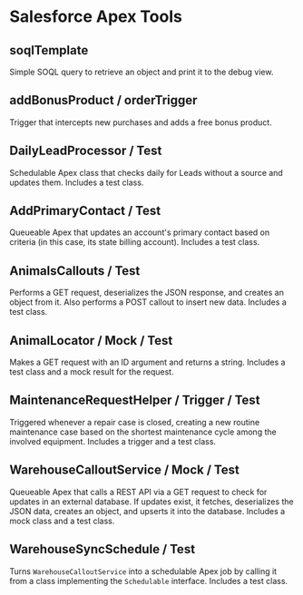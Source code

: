 # Salesforce Apex Tools

## soqlTemplate
Simple SOQL query to retrieve an object and print it to the debug view.

## addBonusProduct / orderTrigger
Trigger that intercepts new purchases and adds a free bonus product.

## DailyLeadProcessor / Test
Schedulable Apex class that checks daily for Leads without a source and updates them. Includes a test class.

## AddPrimaryContact / Test
Queueable Apex that updates an account's primary contact based on criteria (in this case, its state billing account). Includes a test class.

## AnimalsCallouts / Test
Performs a GET request, deserializes the JSON response, and creates an object from it. Also performs a POST callout to insert new data. Includes a test class.

## AnimalLocator / Mock / Test
Makes a GET request with an ID argument and returns a string. Includes a test class and a mock result for the request.

## MaintenanceRequestHelper / Trigger / Test
Triggered whenever a repair case is closed, creating a new routine maintenance case based on the shortest maintenance cycle among the involved equipment. Includes a trigger and a test class.

## WarehouseCalloutService / Mock / Test
Queueable Apex that calls a REST API via a GET request to check for updates in an external database. If updates exist, it fetches, deserializes the JSON data, creates an object, and upserts it into the database. Includes a mock class and a test class.

## WarehouseSyncSchedule / Test
Turns `WarehouseCalloutService` into a schedulable Apex job by calling it from a class implementing the `Schedulable` interface. Includes a test class.

